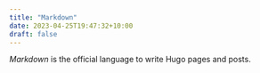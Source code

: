 ```yaml
---
title: "Markdown"
date: 2023-04-25T19:47:32+10:00
draft: false
---
```


_Markdown_ is the official language to write Hugo pages and posts.
